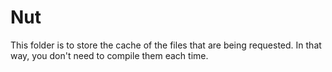 # Nut

This folder is to store the cache of the files that are being requested. In that way, you don't need to compile them each time.